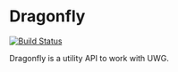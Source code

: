 # Dragonfly

[![Build Status](https://travis-ci.org/ladybug-tools/dragonfly.svg?branch=master)](https://travis-ci.org/ladybug-tools/dragonfly)

Dragonfly is a utility API to work with UWG.
